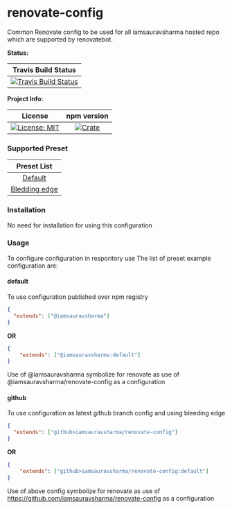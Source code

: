# renovate-config
Common Renovate config to be used for all iamsauravsharma hosted repo which are supported by renovatebot.

**Status:**

| Travis Build Status |
|:---:|
| [![Travis Build Status][build_badge]][build_link] |

**Project Info:**

| License | npm version |
| :---: | :---: |
| [![License: MIT][license_badge]][license_link] | [![Crate][npm_badge]][npm_link] |


### Supported Preset
| Preset List |
|:---:|
| [Default](#default) |
| [Bledding edge](#github) |


### Installation
No need for installation for using this configuration

### Usage
To configure configuration in resporitory use
The list of preset example configuration are: 

#### default
To use configuration published over npm registry
```json
{
  "extends": ["@iamsauravsharma"]
}
```
__OR__
```json
{
    "extends": ["@iamsauravsharma:default"]
}
```
Use of @iamsauravsharma symbolize for renovate as use of @iamsauravsharma/renovate-config as a configuration


#### github
To use configuration as latest github branch config and using bleeding edge
```json
{
  "extends": ["github>iamsauravsharma/renovate-config"]
}
```
__OR__
```json
{
    "extends": ["github>iamsauravsharma/renovate-config:default"]
}
```
Use of above config symbolize for renovate as use of https://github.com/iamsauravsharma/renovate-config as a configuration

[build_badge]: https://img.shields.io/travis/com/iamsauravsharma/renovate-config.svg?logo=travis
[build_link]: https://travis-ci.com/iamsauravsharma/renovate-config

[license_badge]: https://img.shields.io/github/license/iamsauravsharma/renovate-config.svg
[license_link]: LICENSE

[npm_badge]: https://img.shields.io/npm/v/@iamsauravsharma/renovate-config.svg?logo=npm
[npm_link]: https://www.npmjs.com/package/@iamsauravsharma/renovate-config
